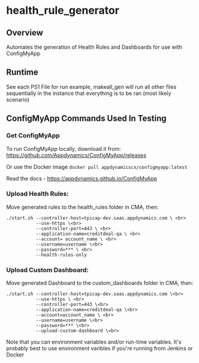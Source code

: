 # health_rule_generator
## Overview

Automates the generation of Health Rules and Dashboards for use with ConfigMyApp

## Runtime

See each PS1 File for run example, makeall_gen will run all other files sequentially in the instance that everything is to be ran (most likely scenario)

## ConfigMyApp Commands Used In Testing
### Get ConfigMyApp 
 
To run ConfigMyApp locally, download it from: 
https://github.com/Appdynamics/ConfigMyApp/releases

Or use the Docker image `docker pull appdynamicscx/configmyapp:latest`

Read the docs - https://appdynamics.github.io/ConfigMyApp 
### Upload Health Rules:
Move generated rules to the health_rules folder in CMA, then:
```
./start.sh --controller-host=tpicap-dev.saas.appdynamics.com \ <br>
           --use-https \<br> 
           --controller-port=443 \ <br> 
           --application-name=creditdeal-qa \ <br>
           --account= account_name \ <br>
           --username=username \<br>
           --password=*** \ <br>
           --health-rules-only
```
### Upload Custom Dashboard:
Move generated Dashboard to the custom_dashboards folder in CMA, then:

```
./start.sh --controller-host=tpicap-dev.saas.appdynamics.com \<br>
           --use-https \ <br> 
           --controller-port=443 \<br>
           --application-name=creditdeal-qa \<br>
           --account=account_name \ <br>
           --username=username \<br>
           --password=*** \<br>
           --upload-custom-dashboard \<br>
```
Note that you can environment variables and/or run-time variables. It's probably best to use environment varibles if you're running from Jenkins or Docker 

